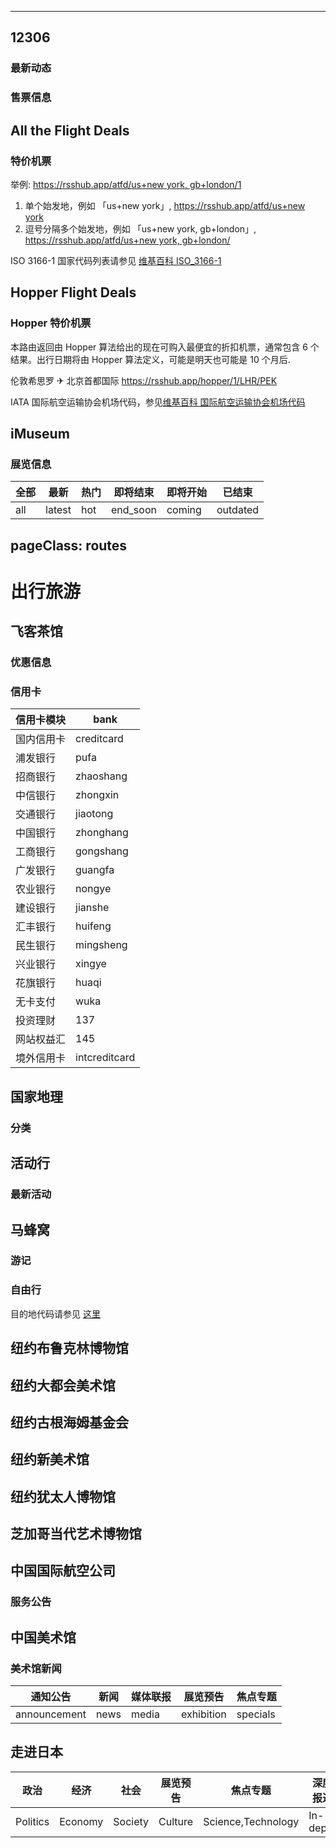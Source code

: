 * * *

## 12306

### 最新动态

<Route author="LogicJake" example="/12306/zxdt" path="/12306/zxdt/:id?" :paramsDesc="['铁路局id，可在 URL 中找到，不填默认显示所有铁路局动态']"/>

### 售票信息

<Route author="Fatpandac" example="/12306/2022-02-19/重庆/永川东" path="/12306/:date/:from/:to/:type?" :paramsDesc="['时间，格式为（YYYY-MM-DD）', '始发站', '终点站', '售票类型，成人和学生可选，默认为成人']"/>

## All the Flight Deals

### 特价机票

<Route author="HenryQW" example="/atfd/us+new%20york,gb+london/1" path="/atfd/:locations/:nearby?" :paramsDesc="['始发地, 由「国家, 参见 ISO 3166-1 国家代码」和「城市」两部分组成', '可选 0 或 1, 默认 0 为不包括, 是否包括临近机场']">

举例: [https://rsshub.app/atfd/us+new york, gb+london/1](https://rsshub.app/atfd/us+new%20york,gb+london/1)

1.  单个始发地，例如 「us+new york」, [https://rsshub.app/atfd/us+new york](https://rsshub.app/atfd/us+new%20york)
2.  逗号分隔多个始发地，例如 「us+new york, gb+london」, [https://rsshub.app/atfd/us+new york, gb+london/](https://rsshub.app/atfd/us+new%20york,gb+london/)

ISO 3166-1 国家代码列表请参见 [维基百科 ISO\_3166-1](https://zh.wikipedia.org/wiki/ISO\_3166-1)

</Route>

## Hopper Flight Deals

### Hopper 特价机票

<Route author="HenryQW" example="/hopper/1/LHR/PEK" path="/hopper/:lowestOnly/:from/:to?" :paramsDesc="['是否只返回最低价机票, `1`: 是, 其他任意值: 否', '始发地, IATA 国际航空运输协会机场代码', '目的地, IATA 国际航空运输协会机场代码, 可选, 缺省则目的地为`任意城市`']">

本路由返回由 Hopper 算法给出的现在可购入最便宜的折扣机票，通常包含 6 个结果。出行日期将由 Hopper 算法定义，可能是明天也可能是 10 个月后.

伦敦希思罗 ✈ 北京首都国际 <https://rsshub.app/hopper/1/LHR/PEK>

IATA 国际航空运输协会机场代码，参见[维基百科 国际航空运输协会机场代码](https://zh.wikipedia.org/wiki/%E5%9B%BD%E9%99%85%E8%88%AA%E7%A9%BA%E8%BF%90%E8%BE%93%E5%8D%8F%E4%BC%9A%E6%9C%BA%E5%9C%BA%E4%BB%A3%E7%A0%81\_\(A\))

</Route>

## iMuseum

### 展览信息

<Route author="sinchang" example="/imuseum/shanghai/all" path="/imuseum/:city/:type?" :paramsDesc="['如 shanghai, beijing', '不填则默认为 `all`']">

| 全部 | 最新   | 热门 | 即将结束 | 即将开始 | 已结束   |
| ---- | ------ | ---- | -------- | -------- | -------- |
| all  | latest | hot  | end_soon | coming   | outdated |

</Route>

## pageClass: routes

# 出行旅游

## 飞客茶馆

### 优惠信息

<Route author="howel52" example="/flyert/preferential" path="/flyert/preferential" />

### 信用卡

<Route author="nicolaszf" example="/flyert/creditcard/zhongxin" path="/flyert/creditcard/:bank" :paramsDesc="['信用卡板块各银行的拼音简称']">

| 信用卡模块 | bank          |
| ---------- | ------------- |
| 国内信用卡 | creditcard    |
| 浦发银行   | pufa          |
| 招商银行   | zhaoshang     |
| 中信银行   | zhongxin      |
| 交通银行   | jiaotong      |
| 中国银行   | zhonghang     |
| 工商银行   | gongshang     |
| 广发银行   | guangfa       |
| 农业银行   | nongye        |
| 建设银行   | jianshe       |
| 汇丰银行   | huifeng       |
| 民生银行   | mingsheng     |
| 兴业银行   | xingye        |
| 花旗银行   | huaqi         |
| 无卡支付   | wuka          |
| 投资理财   | 137           |
| 网站权益汇 | 145           |
| 境外信用卡 | intcreditcard |

</Route>

## 国家地理

### 分类

<Route author="fengkx" example="/natgeo/environment/article" path="/natgeo/:cat/:type?" :paramsDesc="['分类', '类型, 例如`https://www.natgeomedia.com/environment/photo/`对应 `cat`, `type` 分别为 `environment`, `photo`']"/>

## 活动行

### 最新活动

<Route author="kfgamehacker" example="/huodongxing/explore" path="/huodongxing/explore"/>

## 马蜂窝

### 游记

<Route author="sinchang" example="/mafengwo/note/hot" path="/mafengwo/note/:type" :paramsDesc="['目前支持两种, `hot` 代表热门游记, `latest` 代表最新游记']"/>

### 自由行

<Route author="nczitzk" example="/mafengwo/ziyouxing/10186" path="/mafengwo/ziyouxing/:code" :paramsDesc="['目的地代码，可在该目的地页面的 URL 中找到']">

目的地代码请参见 [这里](http://www.mafengwo.cn/mdd/)

</Route>

## 纽约布鲁克林博物馆

<Route author="chazeon"
example="/brooklynmuseum/exhibitions"
path="/brooklynmuseum/exhibitions/:state?"
:paramsDesc="['展览进行的状态：`current` 对应展览当前正在进行，`past` 对应过去的展览，`upcoming` 对应即将举办的展览，默认为 `current`']"
/>

## 纽约大都会美术馆

<Route author="chazeon"
example="/metmuseum/exhibitions"
path="/metmusem/exhibitions/:state?"
:paramsDesc="['展览进行的状态：`current` 对应展览当前正在进行，`past` 对应过去的展览，`upcoming` 对应即将举办的展览，默认为 `current`']" anticrawler="1"
/>

## 纽约古根海姆基金会

<Route author="chazeon" example="/guggenheim/exhibitions" path="/guggenheim/exhibitions" />

## 纽约新美术馆

<Route author="chazeon" example="/newmuseum/exhibitions" path="/newmuseum/exhibitions" />

## 纽约犹太人博物馆

<Route author="chazeon" example="/jewishmuseum/exhibitions" path="/jewishmuseum/exhibitions" />

## 芝加哥当代艺术博物馆

<Route author="chazeon" example="/mcachicago/exhibitions" path="/mcachicago/exhibitions" />

## 中国国际航空公司

### 服务公告

<Route author="LandonLi" example="/airchina/announcement" path="/airchina/announcement" radar="1" />

## 中国美术馆

### 美术馆新闻

<Route author="HenryQW" example="/namoc/announcement" path="/namoc/:type" :paramsDesc="['新闻类型， 可选如下']">

| 通知公告     | 新闻 | 媒体联报 | 展览预告   | 焦点专题 |
| ------------ | ---- | -------- | ---------- | -------- |
| announcement | news | media    | exhibition | specials |

</Route>

## 走进日本

<Route author="laampui" example="/nippon/Politics" path="/nippon/:category?" :paramsDesc="['默认政治，可选如下']">

| 政治     | 经济    | 社会    | 展览预告 | 焦点专题           | 深度报道 | 话题         | 日本信息库 | 日本一蹩      | 人物访谈 | 编辑部通告    |
| -------- | ------- | ------- | -------- | ------------------ | -------- | ------------ | ---------- | ------------- | -------- | ------------- |
| Politics | Economy | Society | Culture  | Science,Technology | In-depth | japan-topics | japan-data | japan-glances | People   | Announcements |

</Route>

